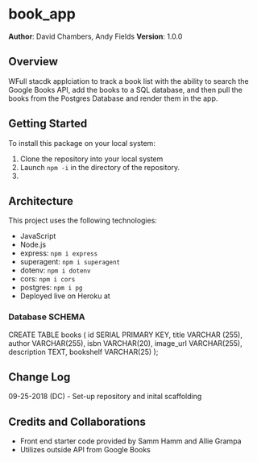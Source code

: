 # book_app

**Author**: David Chambers, Andy Fields
**Version**: 1.0.0

## Overview
WFull stacdk applciation to track a book list with the ability to search the Google Books API, add the books to a SQL database, and then pull the books from the Postgres Database and render them in the app.

## Getting Started
To install this package on your local system:
1. Clone the repository into your local system
2. Launch ```npm -i``` in the directory of the repository.
3. 

## Architecture
This project uses the following technologies:
* JavaScript
* Node.js
* express: ```npm i express```
* superagent: ```npm i superagent```
* dotenv: ```npm i dotenv```
* cors: ```npm i cors```
* postgres: ```npm i pg ```
* Deployed live on Heroku at 

### Database SCHEMA

CREATE TABLE books (
  id SERIAL PRIMARY KEY,
  title VARCHAR (255),
  author VARCHAR(255),
  isbn VARCHAR(20),
  image_url VARCHAR(255),
  description TEXT,
  bookshelf VARCHAR(25)
);


## Change Log

09-25-2018 (DC) - Set-up repository and inital scaffolding


## Credits and Collaborations
* Front end starter code provided by Samm Hamm and Allie Grampa
* Utilizes outside API from Google Books